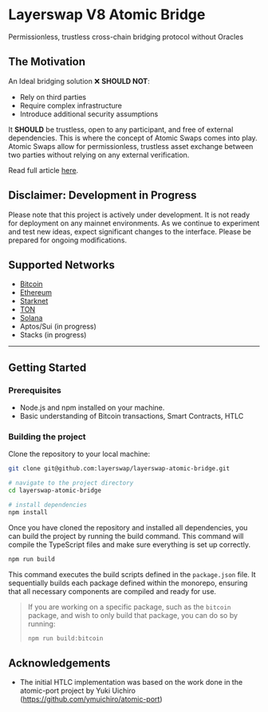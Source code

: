 # Layerswap V8 Atomic Bridge
Permissionless, trustless cross-chain bridging protocol without Oracles

## The Motivation

An Ideal bridging solution ❌ **SHOULD NOT**:

- Rely on third parties
- Require complex infrastructure
- Introduce additional security assumptions

It **SHOULD** be trustless, open to any participant, and free of external dependencies. This is where the concept of Atomic Swaps comes into play. Atomic Swaps allow for permissionless, trustless asset exchange between two parties without relying on any external verification.

Read full article [here](https://layerswap.notion.site).

## Disclaimer: Development in Progress

Please note that this project is actively under development. It is not ready for deployment on any mainnet environments.
As we continue to experiment and test new ideas, expect significant changes to the interface. Please be prepared for ongoing modifications.

## Supported Networks

- [Bitcoin](./packages/bitcoin/README.md)
- [Ethereum](./packages/evm/README.md)
- [Starknet](./packages/starknet/README.md)
- [TON](./packages/ton/README.md)
- [Solana](./packages/solana/README.md)
- Aptos/Sui (in progress)
- Stacks (in progress)

---

## Getting Started

### Prerequisites

- Node.js and npm installed on your machine.
- Basic understanding of Bitcoin transactions, Smart Contracts, HTLC

### Building the project

Clone the repository to your local machine:

```bash
git clone git@github.com:layerswap/layerswap-atomic-bridge.git

# navigate to the project directory
cd layerswap-atomic-bridge

# install dependencies
npm install
```

Once you have cloned the repository and installed all dependencies, you can build the project by running the build command. This command will compile the TypeScript files and make sure everything is set up correctly.

```bash
npm run build
```

This command executes the build scripts defined in the `package.json` file. It sequentially builds each package defined within the monorepo, ensuring that all necessary components are compiled and ready for use.

> If you are working on a specific package, such as the `bitcoin` package, and wish to only build that package, you can do so by running:
> ```bash
> npm run build:bitcoin
> ```

## Acknowledgements

- The initial HTLC implementation was based on the work done in the atomic-port project by Yuki Uichiro (https://github.com/ymuichiro/atomic-port)
